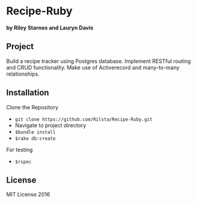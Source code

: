# Recipe-Ruby
**by Riley Starnes and Lauryn Davis**

## Project
Build a recipe tracker using Postgres database. Implement RESTful routing and CRUD functionality. Make use
of Activerecord and many-to-many relationships.

## Installation
Clone the Repository
* `git clone https://github.com/Rilsta/Recipe-Ruby.git`
* Navigate to project directory
* `$bundle install`
* `$rake db:create`

For testing
* `$rspec`

## License
MIT License 2016
